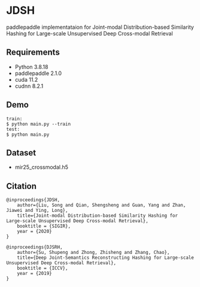 # JDSH

paddlepaddle implementataion for Joint-modal Distribution-based Similarity Hashing for Large-scale Unsupervised Deep Cross-modal Retrieval

## Requirements

- Python 3.8.18
- paddlepaddle 2.1.0
- cuda 11.2
- cudnn 8.2.1

## Demo
```
train:
$ python main.py --train
test:
$ python main.py
```

## Dataset
- mir25_crossmodal.h5

## Citation
```
@inproceedings{JDSH,
    author={Liu, Song and Qian, Shengsheng and Guan, Yang and Zhan, Jiawei and Ying, Long},
    title={Joint-modal Distribution-based Similarity Hashing for Large-scale Unsupervised Deep Cross-modal Retrieval},
    booktitle = {SIGIR},
    year = {2020}
}

@inproceedings{DJSRH,
    author={Su, Shupeng and Zhong, Zhisheng and Zhang, Chao},
    title={Deep Joint-Semantics Reconstructing Hashing for Large-scale Unsupervised Deep Cross-modal Retrieval},
    booktitle = {ICCV},
    year = {2019}
}
```
